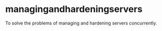 # managingandhardeningservers
To solve the  problems of managing and hardening servers concurrently.
